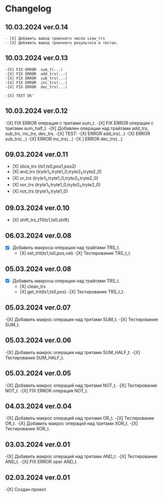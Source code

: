 # Changelog


## 10.03.2024 ver.0.14
    - [Х] Добавить вывод троичного числа view_trs
    - [Х] Добавить вывод троичного результата в тестах.

## 10.03.2024 ver.0.13
    -[X] FIX ERROR  sum_t(...)
    -[X] FIX ERROR  add_trs(...)
    -[X] FIX ERROR  sub_trs(...)
    -[X] FIX ERROR  inc_trs(...)
    -[X] FIX ERROR  dec_trs(...)

    -[Х] TEST Ok'

## 10.03.2024 ver.0.12
   -[Х] FIX ERROR операция с тритами sum_t.
   -[Х] FIX ERROR операция с тритами sum_half_t.
   -[Х] Добавлен операции над трайтами add_trs, sub_trs, inc_trs, dec_trs.
   -[Х] TEST:
    -[X] ERROR  add_trs(...)
    -[X] ERROR  sub_trs(...)
    -[X] ERROR  inc_trs(...)
    -[X ] ERROR  dec_trs(...)

## 09.03.2024 ver.0.11
   - [Х] slice_trs ($ts1,$ts0,$pos1,$pos2)
   - [Х] and_trs ($tryte1_1,$tryte1_0,$tryte2_1,$tryte2_0)
   - [Х] or_trs ($tryte1_1,$tryte1_0,$tryte2_1,$tryte2_0)
   - [Х] xor_trs ($tryte1_1,$tryte1_0,$tryte2_1,$tryte2_0)
   - [Х] not_trs ($tryte1_1,$tryte1_0)

## 09.03.2024 ver.0.10
   - [Х] shift_trs_t11(ts1,ts0,shift)

## 06.03.2024 ver.0.08
 -[X] Добавить макросы операции над трайтами TRS_t.
      - [Х] set_trit(ts1,ts0,pos,val)
 -[Х] Тестирование TRS_t_t.

## 05.03.2024 ver.0.08
 -[X] Добавить макросы операции над трайтами TRS_t.
      - [Х] clean_trs
      - [Х] get_trit(ts1,ts0,pos)
 -[Х] Тестирование TRS_t_t.

## 05.03.2024 ver.0.07
 -[Х] Добавить макрос операции над тритами SUM_t.
 -[Х] Тестирование SUM_t.

## 05.03.2024 ver.0.06
 -[Х] Добавить макрос операции над тритами SUM_HALF_t.
 -[Х] Тестирование SUM_HALF_t.

## 05.03.2024 ver.0.05
 -[Х] Добавить макрос операций над тритами NOT_t.
 -[Х] Тестирование NOT_t.
 -[Х] FIX ERROR операция NOT_t.

## 04.03.2024 ver.0.04
 -[Х] Добавить макрос операций над тритами OR_t.
 -[Х] Тестирование OR_t.
 -[Х] Добавить макрос операций над тритами XOR_t.
 -[Х] Тестирование XOR_t.

## 03.03.2024 ver.0.01
 -[Х] Добавить макрос операций над тритами AND_t.
 -[Х] Тестирование AND_t.
 -[Х] FIX ERROR oper AND_t.

## 02.03.2024 ver.0.01
 -[Х] Создан проект.

